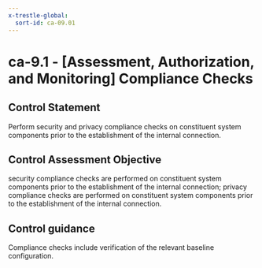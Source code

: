 ```yaml
---
x-trestle-global:
  sort-id: ca-09.01
---
```


# ca-9.1 - \[Assessment, Authorization, and Monitoring\] Compliance Checks

## Control Statement

Perform security and privacy compliance checks on constituent system components prior to the establishment of the internal connection.

## Control Assessment Objective

security compliance checks are performed on constituent system components prior to the establishment of the internal connection;
privacy compliance checks are performed on constituent system components prior to the establishment of the internal connection.

## Control guidance

Compliance checks include verification of the relevant baseline configuration.
